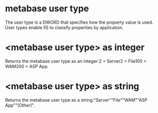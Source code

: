 # metabase user type

The user type is a DWORD that specifies how the property value is used. User types enable IIS to classify properties by application.

# &lt;metabase user type&gt; as integer

Returns the metabase user type as an integer:2 = Server2 = File100 = WAM200 = ASP App.

# &lt;metabase user type&gt; as string

Returns the metabase user type as a string:&quot;Server&quot;&quot;File&quot;&quot;WAM&quot;&quot;ASP App&quot;&quot;(Other)&quot;.

